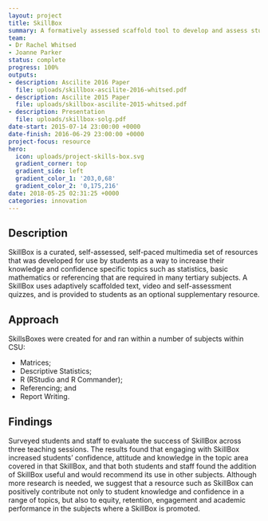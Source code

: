 ```yaml
---
layout: project
title: SkillBox
summary: A formatively assessed scaffold tool to develop and assess student skills.
team:
- Dr Rachel Whitsed
- Joanne Parker
status: complete
progress: 100%
outputs:
- description: Ascilite 2016 Paper
  file: uploads/skillbox-ascilite-2016-whitsed.pdf
- description: Ascilite 2015 Paper
  file: uploads/skillbox-ascilite-2015-whitsed.pdf
- description: Presentation
  file: uploads/skillbox-solg.pdf
date-start: 2015-07-14 23:00:00 +0000
date-finish: 2016-06-29 23:00:00 +0000
project-focus: resource
hero:
  icon: uploads/project-skills-box.svg
  gradient_corner: top
  gradient_side: left
  gradient_color_1: '203,0,68'
  gradient_color_2: '0,175,216'
date: 2018-05-25 02:31:25 +0000
categories: innovation
---
```


## Description

SkillBox is a curated, self-assessed, self-paced multimedia set of resources that was developed for use by students as a way to increase their knowledge and confidence specific topics such as statistics, basic mathematics or referencing that are required in many tertiary subjects. A SkillBox uses
adaptively scaffolded text, video and self-assessment quizzes, and is provided to students as an optional supplementary resource.

## Approach

SkillsBoxes were created for and ran within a number of subjects within CSU:

- Matrices;
- Descriptive Statistics;
- R (RStudio and R Commander);
- Referencing; and
- Report Writing.

## Findings

Surveyed students and staff to evaluate the success of SkillBox across three teaching sessions. The results found that engaging with SkillBox increased students’ confidence, attitude and knowledge in the topic area covered in that SkillBox, and that both students and staff found the addition of SkillBox useful and would recommend its use in other subjects. Although more research is needed, we suggest that a resource such as SkillBox can positively contribute not only to student knowledge and confidence in a range of topics, but also to equity, retention, engagement and academic performance in the subjects where a SkillBox is promoted.
